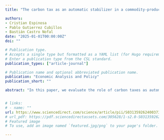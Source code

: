 ```yaml
---
title: "The carbon tax as an automatic stabilizer in a commodity-producing Small Open Economy"

authors:
- Cristian Espinosa
- Pablo Gutierrez Cubillos
- Bastián Castro Nofal
date: "2025-01-01T00:00:00Z"
doi: ""

# Publication type.
# Accepts a single type but formatted as a YAML list (for Hugo requirements).
# Enter a publication type from the CSL standard.
publication_types: ["article-journal"]

# Publication name and optional abbreviated publication name.
publication: "Economic Analysis and Policy"
publication_short: ""

abstract: "In this paper, we evaluate the role of carbon taxes as automatic stabilizers in small open economies (SOEs) that specialize in the export of a single commodity, particularly those highly dependent on energy inputs for production. Specifically, we examine the carbon tax’s ability to reduce the volatility of the real exchange rate and energy prices. This analysis is conducted through the lens of a DSGE model that incorporates an externality affecting GDP, originating from the burning of fossil fuels for energy generation. We assume this externality drives climate change, and the government, aiming to internalize these damages, imposes a Pigouvian tax on the energy sector. Our model is calibrated for the Chilean economy, which is highly specialized in copper production. The results show that the tax: (i) reduces energy volatility by 14% and energy price volatility by 10%, and (ii) lowers the variance of the real exchange rate by 1.8%. These stabilizing effects are robust to different shock specifications and the choice of model used to represent household consumption."


# links:
# - name: ""
url: https://www.sciencedirect.com/science/article/pii/S0313592624003734
# url_pdf: https://pdf.sciencedirectassets.com/305628/1-s2.0-S0313592624X00053/1-s2.0-S0313592624003734/main.pdf?X-Amz-Security-Token=IQoJb3JpZ2luX2VjELP%2F%2F%2F%2F%2F%2F%2F%2F%2F%2FwEaCXVzLWVhc3QtMSJGMEQCIFRsZqpSUyJJf%2F9PAhrNCq%2F0IBZB1RKO1PIz4QkkiC8GAiBNysS9haI9si%2FbPI9%2FmggFJZxYiyQ%2BcaE2goqMuJujMyq8BQis%2F%2F%2F%2F%2F%2F%2F%2F%2F%2F8BEAUaDDA1OTAwMzU0Njg2NSIMcpvzPli3EusG%2Bki9KpAFFn9NmXMaCtQrcsRHJXuEWee1kwZgzN5pOd4BhVMHgEPlNcJNJOcbOrtarJVuPVZlX8mKhrgUFdoIt%2BM6M3ulLawNamMyR7uVbDDYjL3eurA3SxosUjFJPwimPcuUMJabYZNf94fFExaWg6NJm5hRro7un%2Bh1d58UNG9LvxqLufzi%2F61bmMTO1THHdWRz4vmMb4iXmu%2FbKLhb4FkcOn80HnfSLhzXhbj7iutIX85y9domRzWIg%2B3VUr%2BxE4nsd6%2FLvtS9T8XRK2yO77PdhrFdaoz7DAwteNTi6rHb9uXun8TS%2BW1zdCWeBGV%2BtpTQXZqb5BXK86It0%2FGhUya10CONzJgu6u%2BkmfUtmj0BwxEeALhhGq8%2FEXrleBPzo4tTPACux%2Brfwnk9BhTWuyzU00ofQF4QANw3V6cwzo8W2%2FioyJzdZG%2FVb3kFBlZJ30tw%2FEtf0EtS%2BdqDh1pPiRio2lVzTGypYz6M8JY3hs2Fw34tDrN19gGKhCummeNjHdQd9%2F6PpKdfQPnQf0Y72L7Cv1gm0I%2Fp24OmEtxAc3UvmtcawFsaYzVfyC2oc0bw5NnjJRrM5hILvFUXpvbBIH6D%2F6jk2o5yRaC%2Fn%2FrV6AAPGoIwPgcbuo2kvL%2FrfgBmWutJdKD7VwQmjZzKl%2BxcOMmuK8R2t%2F9BtM6E%2BtnCtcY1EerWX7YTG%2FBA%2FR%2BOPokr9x7VJhV6f6uhGV%2F9vi7EVLz7X0m%2BgL9NKfThAwuqc6KHDqpgNBN%2FBTWMLhqB%2BO6J8Wf4xffrpUF4Z%2FAGwdGBdBqhHFiW6URq%2FR6PvNmNnCLE8E%2FG2hUUBJpRbkSH49TpQprFUoLXOmfHsffwy1Df1pwuBtZXv0ynut5Z2ekxve6ZiJCLVmEwq7m6vAY6sgEdOHTFVZ230byumqzcgSzc3jmPhdGcS9EG6Q4%2FSOlj%2FOfwlVal9Htq0C8KiL7OHURimfwnp1OlgOda0m6QYUJendHRhgdQ%2F7520oxsVNGzvednePzf%2FczSq%2FuvWV6ljQkr%2F5gPHBOfxhU3ZnsZyjOut0pgnXvVeczzQNJl9JTot9KUhcZJ%2BYgM8iff04l0fW5%2F%2FMzW8pAZLiOpbSkBzmtw2XUsH3Fpddbyk7ry%2FDicvI%2Bp&X-Amz-Algorithm=AWS4-HMAC-SHA256&X-Amz-Date=20250120T191923Z&X-Amz-SignedHeaders=host&X-Amz-Expires=300&X-Amz-Credential=ASIAQ3PHCVTYUWU4C2JB%2F20250120%2Fus-east-1%2Fs3%2Faws4_request&X-Amz-Signature=0dcab0eefab4e94c4ee8f6e938eb8a92b602b9a9ad5db49daaddb97dd746838b&hash=f201aed9941f060bfb8cf3668f0adb44689442802a2f73406d0a957884c078f7&host=68042c943591013ac2b2430a89b270f6af2c76d8dfd086a07176afe7c76c2c61&pii=S0313592624003734&tid=spdf-c65b7898-ac98-43fa-b267-7ecf18c73d6a&sid=7fb89e8f123df74e363971238cbee2a2aeb5gxrqb&type=client&tsoh=d3d3LnNjaWVuY2VkaXJlY3QuY29t&ua=1d045c53525e560359550b&rr=90516a70efb4bd93&cc=gb&kca=eyJrZXkiOiJ1ci85WkNmcGtuNC9yNVV5MXpSSUZ6ZFYzSzVQVUNvSy8xS2NzM0JoemZCaTZrcFpjbEMvVUplaDYyTWNXT01vVjY1cVVDT3pPK1E4NXZMMHY4Yysybkk0ZzhieE5hRUMxMVVlRmxEcTlCbUNpNkdnajgvcjZMRmh3TzZMNWc0NmZrYVpCQWR2SU5YZGxEWVkwMEdwRGdRY1hDVG9RcUVuQWlVSnlMYmZyaml1L2J4aCIsIml2IjoiMjYyOGQ3Mjc3ZjhiNjRmODM0ODFhYzI1OTZkZGI3Y2YifQ==_1737400784582
# Featured image
# To use, add an image named `featured.jpg/png` to your page's folder. 

---
```

